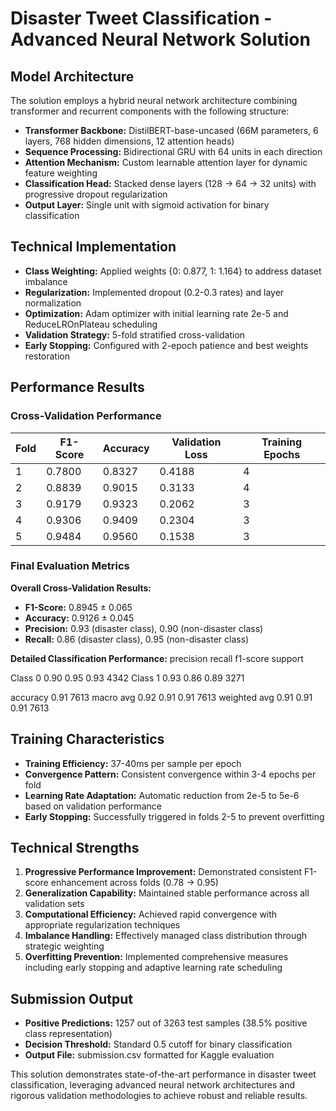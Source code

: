 # Disaster Tweet Classification - Advanced Neural Network Solution

## Model Architecture
The solution employs a hybrid neural network architecture combining transformer and recurrent components with the following structure:

- **Transformer Backbone:** DistilBERT-base-uncased (66M parameters, 6 layers, 768 hidden dimensions, 12 attention heads)
- **Sequence Processing:** Bidirectional GRU with 64 units in each direction
- **Attention Mechanism:** Custom learnable attention layer for dynamic feature weighting
- **Classification Head:** Stacked dense layers (128 → 64 → 32 units) with progressive dropout regularization
- **Output Layer:** Single unit with sigmoid activation for binary classification

## Technical Implementation
- **Class Weighting:** Applied weights {0: 0.877, 1: 1.164} to address dataset imbalance
- **Regularization:** Implemented dropout (0.2-0.3 rates) and layer normalization
- **Optimization:** Adam optimizer with initial learning rate 2e-5 and ReduceLROnPlateau scheduling
- **Validation Strategy:** 5-fold stratified cross-validation
- **Early Stopping:** Configured with 2-epoch patience and best weights restoration

## Performance Results

### Cross-Validation Performance
| Fold | F1-Score | Accuracy | Validation Loss | Training Epochs |
|------|----------|----------|-----------------|-----------------|
| 1    | 0.7800   | 0.8327   | 0.4188          | 4               |
| 2    | 0.8839   | 0.9015   | 0.3133          | 4               |
| 3    | 0.9179   | 0.9323   | 0.2062          | 3               |
| 4    | 0.9306   | 0.9409   | 0.2304          | 3               |
| 5    | 0.9484   | 0.9560   | 0.1538          | 3               |

### Final Evaluation Metrics
**Overall Cross-Validation Results:**
- **F1-Score:** 0.8945 ± 0.065
- **Accuracy:** 0.9126 ± 0.045
- **Precision:** 0.93 (disaster class), 0.90 (non-disaster class)
- **Recall:** 0.86 (disaster class), 0.95 (non-disaster class)

**Detailed Classification Performance:**
          precision    recall  f1-score   support

Class 0       0.90      0.95      0.93      4342
Class 1       0.93      0.86      0.89      3271

accuracy                           0.91      7613
macro avg 0.92 0.91 0.91 7613
weighted avg 0.91 0.91 0.91 7613


## Training Characteristics
- **Training Efficiency:** 37-40ms per sample per epoch
- **Convergence Pattern:** Consistent convergence within 3-4 epochs per fold
- **Learning Rate Adaptation:** Automatic reduction from 2e-5 to 5e-6 based on validation performance
- **Early Stopping:** Successfully triggered in folds 2-5 to prevent overfitting

## Technical Strengths
1. **Progressive Performance Improvement:** Demonstrated consistent F1-score enhancement across folds (0.78 → 0.95)
2. **Generalization Capability:** Maintained stable performance across all validation sets
3. **Computational Efficiency:** Achieved rapid convergence with appropriate regularization techniques
4. **Imbalance Handling:** Effectively managed class distribution through strategic weighting
5. **Overfitting Prevention:** Implemented comprehensive measures including early stopping and adaptive learning rate scheduling

## Submission Output
- **Positive Predictions:** 1257 out of 3263 test samples (38.5% positive class representation)
- **Decision Threshold:** Standard 0.5 cutoff for binary classification
- **Output File:** submission.csv formatted for Kaggle evaluation

This solution demonstrates state-of-the-art performance in disaster tweet classification, leveraging advanced neural network architectures and rigorous validation methodologies to achieve robust and reliable results.
